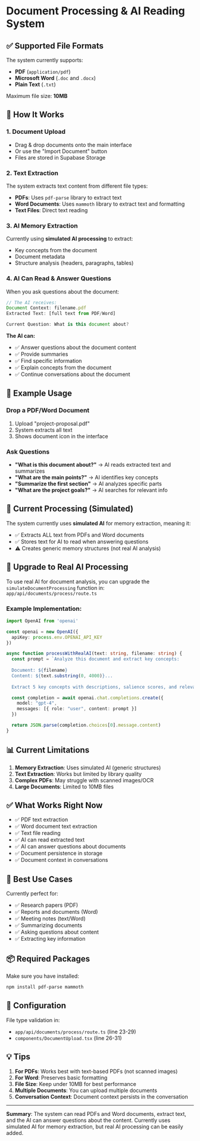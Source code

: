 # Document Processing & AI Reading System

## ✅ **Supported File Formats**

The system currently supports:
- **PDF** (`application/pdf`)
- **Microsoft Word** (`.doc` and `.docx`)
- **Plain Text** (`.txt`)

Maximum file size: **10MB**

## 📖 **How It Works**

### 1. **Document Upload**
- Drag & drop documents onto the main interface
- Or use the "Import Document" button
- Files are stored in Supabase Storage

### 2. **Text Extraction**
The system extracts text content from different file types:

- **PDFs**: Uses `pdf-parse` library to extract text
- **Word Documents**: Uses `mammoth` library to extract text and formatting
- **Text Files**: Direct text reading

### 3. **AI Memory Extraction**
Currently using **simulated AI processing** to extract:
- Key concepts from the document
- Document metadata
- Structure analysis (headers, paragraphs, tables)

### 4. **AI Can Read & Answer Questions**
When you ask questions about the document:

```typescript
// The AI receives:
Document Context: filename.pdf
Extracted Text: [full text from PDF/Word]

Current Question: What is this document about?
```

**The AI can:**
- ✅ Answer questions about the document content
- ✅ Provide summaries
- ✅ Find specific information
- ✅ Explain concepts from the document
- ✅ Continue conversations about the document

## 🎯 **Example Usage**

### Drop a PDF/Word Document
1. Upload "project-proposal.pdf"
2. System extracts all text
3. Shows document icon in the interface

### Ask Questions
- **"What is this document about?"** → AI reads extracted text and summarizes
- **"What are the main points?"** → AI identifies key concepts
- **"Summarize the first section"** → AI analyzes specific parts
- **"What are the project goals?"** → AI searches for relevant info

## 📝 **Current Processing (Simulated)**

The system currently uses **simulated AI** for memory extraction, meaning it:
- ✅ Extracts ALL text from PDFs and Word documents
- ✅ Stores text for AI to read when answering questions
- ⚠️ Creates generic memory structures (not real AI analysis)

## 🚀 **Upgrade to Real AI Processing**

To use real AI for document analysis, you can upgrade the `simulateDocumentProcessing` function in:
`app/api/documents/process/route.ts`

### Example Implementation:
```typescript
import OpenAI from 'openai'

const openai = new OpenAI({
  apiKey: process.env.OPENAI_API_KEY
})

async function processWithRealAI(text: string, filename: string) {
  const prompt = `Analyze this document and extract key concepts:
  
  Document: ${filename}
  Content: ${text.substring(0, 4000)}...
  
  Extract 5 key concepts with descriptions, salience scores, and relevant tags.`

  const completion = await openai.chat.completions.create({
    model: "gpt-4",
    messages: [{ role: "user", content: prompt }]
  })

  return JSON.parse(completion.choices[0].message.content)
}
```

## 📊 **Current Limitations**

1. **Memory Extraction**: Uses simulated AI (generic structures)
2. **Text Extraction**: Works but limited by library quality
3. **Complex PDFs**: May struggle with scanned images/OCR
4. **Large Documents**: Limited to 10MB files

## ✅ **What Works Right Now**

- ✅ PDF text extraction
- ✅ Word document text extraction  
- ✅ Text file reading
- ✅ AI can read extracted text
- ✅ AI can answer questions about documents
- ✅ Document persistence in storage
- ✅ Document context in conversations

## 🎯 **Best Use Cases**

Currently perfect for:
- ✅ Research papers (PDF)
- ✅ Reports and documents (Word)
- ✅ Meeting notes (text/Word)
- ✅ Summarizing documents
- ✅ Asking questions about content
- ✅ Extracting key information

## 📦 **Required Packages**

Make sure you have installed:
```bash
npm install pdf-parse mammoth
```

## 🔧 **Configuration**

File type validation in:
- `app/api/documents/process/route.ts` (line 23-29)
- `components/DocumentUpload.tsx` (line 26-31)

## 💡 **Tips**

1. **For PDFs**: Works best with text-based PDFs (not scanned images)
2. **For Word**: Preserves basic formatting
3. **File Size**: Keep under 10MB for best performance
4. **Multiple Documents**: You can upload multiple documents
5. **Conversation Context**: Document context persists in the conversation

---

**Summary**: The system can read PDFs and Word documents, extract text, and the AI can answer questions about the content. Currently uses simulated AI for memory extraction, but real AI processing can be easily added.
